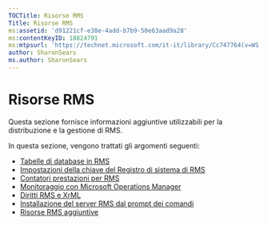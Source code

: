 ```yaml
---
TOCTitle: Risorse RMS
Title: Risorse RMS
ms:assetid: 'd91221cf-e38e-4add-b7b9-50e63aad9a28'
ms:contentKeyID: 18824791
ms:mtpsurl: 'https://technet.microsoft.com/it-it/library/Cc747764(v=WS.10)'
author: SharonSears
ms.author: SharonSears
---
```


Risorse RMS
===========

Questa sezione fornisce informazioni aggiuntive utilizzabili per la distribuzione e la gestione di RMS.

In questa sezione, vengono trattati gli argomenti seguenti:

-   [Tabelle di database in RMS](https://technet.microsoft.com/a2598d74-c81f-4e1b-8839-1514cd054354)
-   [Impostazioni della chiave del Registro di sistema di RMS](https://technet.microsoft.com/bdb5c787-1810-45e9-bbb3-d0c2c04ca282)
-   [Contatori prestazioni per RMS](https://technet.microsoft.com/a2f4e30d-3c6f-4e74-bd11-8f2103f88b0c)
-   [Monitoraggio con Microsoft Operations Manager](https://technet.microsoft.com/ce372598-7421-4f1f-b8eb-f62da26e85d1)
-   [Diritti RMS e XrML](https://technet.microsoft.com/7eb5cdd1-cd48-4b2b-96b6-fc74f7b42e7f)
-   [Installazione del server RMS dal prompt dei comandi](https://technet.microsoft.com/b55b1e2a-dd14-4168-a37f-9cdedbec660b)
-   [Risorse RMS aggiuntive](https://technet.microsoft.com/8c41923b-e266-4a97-ae0e-10c9558b896a)

